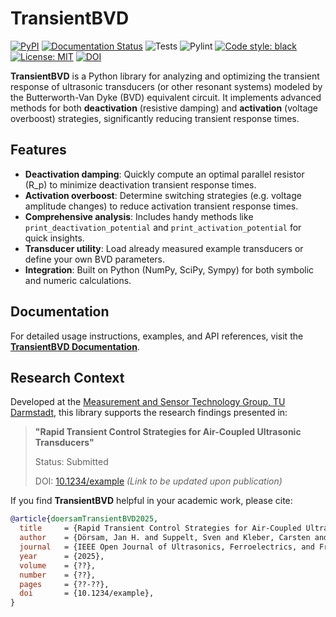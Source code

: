 # TransientBVD
[![PyPI](https://img.shields.io/pypi/v/transientbvd.svg?style=flat-square)](https://pypi.python.org/pypi/transientbvd)
[![Documentation Status](https://readthedocs.org/projects/transientbvd/badge/?version=latest&style=flat-square)](https://transientbvd.readthedocs.io/en/latest/)
![Tests](https://github.com/TUDA-MUST/TransientBVD/actions/workflows/tests.yml/badge.svg)
![Pylint](https://github.com/TUDA-MUST/TransientBVD/actions/workflows/pylint.yml/badge.svg)
[![Code style: black](https://img.shields.io/badge/code%20style-black-000000.svg)](https://github.com/psf/black)
[![License: MIT](https://img.shields.io/badge/License-MIT-yellow.svg?style=flat-square)](https://opensource.org/licenses/MIT)
[![DOI](https://img.shields.io/badge/DOI-10.1234%2Fexample-blue.svg?style=flat-square)](https://doi.org/10.1234/example)

**TransientBVD** is a Python library for analyzing and optimizing the transient response of ultrasonic transducers (or other resonant systems) modeled by the Butterworth-Van Dyke (BVD) equivalent circuit. It implements advanced methods for both **deactivation** (resistive damping) and **activation** (voltage overboost) strategies, significantly reducing transient response times.

## Features

- **Deactivation damping**: Quickly compute an optimal parallel resistor \(R_p\) to minimize deactivation transient response times.
- **Activation overboost**: Determine switching strategies (e.g. voltage amplitude changes) to reduce activation transient response times.
- **Comprehensive analysis**: Includes handy methods like `print_deactivation_potential` and `print_activation_potential` for quick insights.
- **Transducer utility**: Load already measured example transducers or define your own BVD parameters.
- **Integration**: Built on Python (NumPy, SciPy, Sympy) for both symbolic and numeric calculations.

## Documentation

For detailed usage instructions, examples, and API references, visit the 
[**TransientBVD Documentation**](https://transientbvd.readthedocs.io/en/latest/).

## Research Context

Developed at the 
[Measurement and Sensor Technology Group, TU Darmstadt](https://www.etit.tu-darmstadt.de/must/home_must/index.en.jsp),
this library supports the research findings presented in:

> **"Rapid Transient Control Strategies for Air-Coupled Ultrasonic Transducers"**
> 
> Status: Submitted
> 
> DOI: [10.1234/example](https://doi.org/10.1234/example)  *(Link to be updated upon publication)*


If you find **TransientBVD** helpful in your academic work, please cite:

```bibtex
@article{doersamTransientBVD2025,
  title     = {Rapid Transient Control Strategies for Air-Coupled Ultrasonic Transducers},
  author    = {Dörsam, Jan H. and Suppelt, Sven and Kleber, Carsten and Altmann, Alexander A. and Schrödel, Yannick and Schmitt, Daniel and Schmitt, Toni and Haugwitz, Christoph and Wismath, Sonja and Soennecken, Sören and Heyl, Christoph M. and Kupnik, Mario},
  journal   = {IEEE Open Journal of Ultrasonics, Ferroelectrics, and Frequency Control},
  year      = {2025},
  volume    = {??},
  number    = {??},
  pages     = {??-??},
  doi       = {10.1234/example},
}
